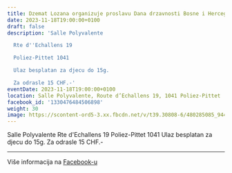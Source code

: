 ```yaml
---
title: Dzemat Lozana organizuje proslavu Dana drzavnosti Bosne i Hercegovine
date: 2023-11-18T19:00:00+0100
draft: false
description: 'Salle Polyvalente

  Rte d''Echallens 19

  Poliez-Pittet 1041

  Ulaz besplatan za djecu do 15g.

  Za odrasle 15 CHF.-'
eventDate: 2023-11-18T19:00:00+0100
location: Salle Polyvalente, Route d’Echallens 19, 1041 Poliez-Pittet
facebook_id: '1330476484506898'
weight: 30
image: https://scontent-ord5-3.xx.fbcdn.net/v/t39.30808-6/480285085_944333661160567_3277375841641556820_n.jpg?_nc_cat=107&ccb=1-7&_nc_sid=9e60e4&_nc_ohc=vj85nrrYCLEQ7kNvwFskFGC&_nc_oc=Adlpq0m6quE3qdiK_MYBzjpoY2OAh1tknkJBVDtNC0Y5OklwroU0pszgkn-Rtjj4tIw&_nc_zt=23&_nc_ht=scontent-ord5-3.xx&edm=ABTKTjYEAAAA&_nc_gid=R405Gan1BGK1rvKcPnpyyA&oh=00_AfUoJ6nYhpr-1Xi9bn8UccqNEfRXimVpvjeK7Jqp1IgScw&oe=68B8261F
---
```


Salle Polyvalente
Rte d'Echallens 19
Poliez-Pittet 1041
Ulaz besplatan za djecu do 15g.
Za odrasle 15 CHF.-

---

Više informacija na [Facebook-u](https://facebook.com/events/1330476484506898)